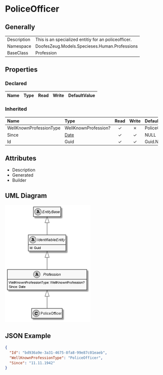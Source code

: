 ﻿# PoliceOfficer

## Generally

|||
|:-|:-|
|Description|This is an specialized entitiy for an policeofficer.|
|Namespace|DoofesZeug.Models.Specieses.Human.Professions|
|BaseClass|Profession|

## Properties

### Declared

|Name|Type|Read|Write|DefaultValue|
|:---|:---|:--:|:---:|:-----------|

### Inherited

|Name|Type|Read|Write|DefaultValue|
|:---|:---|:--:|:---:|:-----------|
|WellKnownProfessionType|WellKnownProfession?|&#x2713;|&#x2717;|PoliceOfficer|
|Since|[Date](../../Models/DoofesZeug.Models.DateAndTime/Date.md)|&#x2713;|&#x2713;|NULL|
|Id|Guid|&#x2713;|&#x2713;|Guid.NewGuid()|

## Attributes

- Description
- Generated
- Builder

## UML Diagram

![PoliceOfficer.png](./PoliceOfficer.png "PoliceOfficer")

## JSON Example

```json
{
  "Id": "bd936a9e-3a31-4675-8fa8-99e87c01eaeb",
  "WellKnownProfessionType": "PoliceOfficer",
  "Since": "11.11.1942"
}
```

